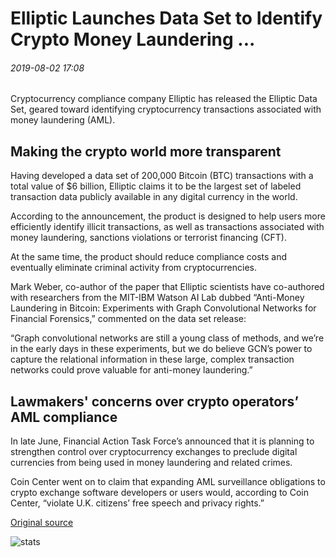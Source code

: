 # Elliptic Launches Data Set to Identify Crypto Money Laundering ...

###### 2019-08-02 17:08

Cryptocurrency compliance company Elliptic has released the Elliptic Data Set, geared toward identifying cryptocurrency transactions associated with money laundering (AML).

## Making the crypto world more transparent

Having developed a data set of 200,000 Bitcoin (BTC) transactions with a total value of $6 billion, Elliptic claims it to be the largest set of labeled transaction data publicly available in any digital currency in the world.

According to the announcement, the product is designed to help users more efficiently identify illicit transactions, as well as transactions associated with money laundering, sanctions violations or terrorist financing (CFT).

At the same time, the product should reduce compliance costs and eventually eliminate criminal activity from cryptocurrencies.

Mark Weber, co-author of the paper that Elliptic scientists have co-authored with researchers from the MIT-IBM Watson AI Lab dubbed “Anti-Money Laundering in Bitcoin: Experiments with Graph Convolutional Networks for Financial Forensics,” commented on the data set release:

“Graph convolutional networks are still a young class of methods, and we’re in the early days in these experiments, but we do believe GCN’s power to capture the relational information in these large, complex transaction networks could prove valuable for anti-money laundering.”

## Lawmakers' concerns over crypto operators’ AML compliance

In late June, Financial Action Task Force’s announced that it is planning to strengthen control over cryptocurrency exchanges to preclude digital currencies from being used in money laundering and related crimes.

Coin Center went on to claim that expanding AML surveillance obligations to crypto exchange software developers or users would, according to Coin Center, “violate U.K. citizens’ free speech and privacy rights.”

[Original source](https://cointelegraph.com/news/elliptic-launches-worlds-largest-data-set-to-identify-crypto-money-laundering)

![stats](https://c.statcounter.com/11760860/0/a89fa40b/1/ "stats")